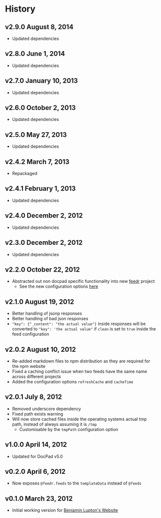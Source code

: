 # History

## v2.9.0 August 8, 2014
- Updated dependencies

## v2.8.0 June 1, 2014
- Updated dependencies

## v2.7.0 January 10, 2013
- Updated dependencies

## v2.6.0 October 2, 2013
- Updated dependencies

## v2.5.0 May 27, 2013
- Updated dependencies

## v2.4.2 March 7, 2013
- Repackaged

## v2.4.1 February 1, 2013
- Updated dependencies

## v2.4.0 December 2, 2012
- Updated dependencies

## v2.3.0 December 2, 2012
- Updated dependencies

## v2.2.0 October 22, 2012
- Abstracted out non docpad specific functionality into new [feedr](https://github.com/bevry/feedr) project
	- See the new configuration options [here](https://github.com/bevry/feedr#configuration)

## v2.1.0 August 19, 2012
- Better handling of jsonp responses
- Better handling of bad json responses
- `"key": {"_content": "the actual value"}` inside responses will be converted to `"key": 'the actual value"` if `clean` is set to `true` inside the feed configuration

## v2.0.2 August 10, 2012
- Re-added markdown files to npm distribution as they are required for the npm website
- Fixed a caching conflict issue when two feeds have the same name across different projects
- Added the configuration options `refreshCache` and `cacheTime`

## v2.0.1 July 8, 2012
- Removed underscore dependency
- Fixed path exists warning
- Will now store cached files inside the operating systems actual tmp path, instead of always assuming it is `/tmp`
	- Customisable by the `tmpPath` configuration option

## v1.0.0 April 14, 2012
- Updated for DocPad v5.0

## v0.2.0 April 6, 2012
- Now exposes `@feedr.feeds` to the `templateData` instead of `@feeds`

## v0.1.0 March 23, 2012
- Initial working version for [Benjamin Lupton's Website](https://github.com/balupton/balupton.docpad)